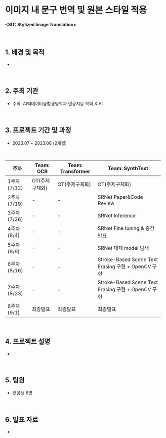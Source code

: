 # 이미지 내 문구 번역 및 원본 스타일 적용
#### <SIT: Stylized Image Translation>



<br/>



## 1. 배경 및 목적

- 
  
<br/>

## 2. 주최 기관

- 주최: AI빅데이터융합경영학과 인공지능 학회 X:AI 

<br/>

## 3. 프로젝트 기간 및 과정

- 2023.07 ~ 2023.08 (2개월)  

<br/>


| 주차 | Team: OCR | Team: Transformer | Team: SynthText |
| --- | --- | --- | --- |
| 1주차(7/12) | OT(주제구체화) | OT(주제구체화) | OT(주제구체화) |
| 2주차(7/19) | - | - | SRNet Paper&Code Review |
| 3주차(7/26) | - | - | SRNet Inference |
| 4주차(8/4) | - | - | SRNet Fine tuning & 중간발표 |
| 5주차(8/9) | - | - | SRNet 대체 model 탐색 |
| 6주차(8/16) | - | - | Stroke-Based Scene Text Erasing 구현 + OpenCV 구현 |
| 7주차(8/23) | - | - | Stroke-Based Scene Text Erasing 구현 + OpenCV 구현 |
| 8주차(9/1) | 최종발표 | 최종발표 | 최종발표 |


<br/>

## 4. 프로젝트 설명 
 
-

<br/>
  
  
## 5. 팀원 
- 전공생 6명


<br/>

## 6. 발표 자료

-

<br/>
